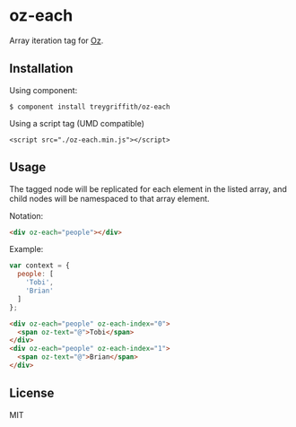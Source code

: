 oz-each
========

Array iteration tag for [Oz](http://github.com/treygriffith/oz).


Installation
------------

Using component:

```
$ component install treygriffith/oz-each
```

Using a script tag (UMD compatible)

```
<script src="./oz-each.min.js"></script>
```

Usage
-----

The tagged node will be replicated for each element in the listed array, and child nodes will be namespaced to that array element.

Notation:

```html
<div oz-each="people"></div>
```

Example:

```javascript
var context = {
  people: [
    'Tobi',
    'Brian'
  ]
};
```

```html
<div oz-each="people" oz-each-index="0">
  <span oz-text="@">Tobi</span>
</div>
<div oz-each="people" oz-each-index="1">
  <span oz-text="@">Brian</span>
</div>
```

License
-------
MIT
